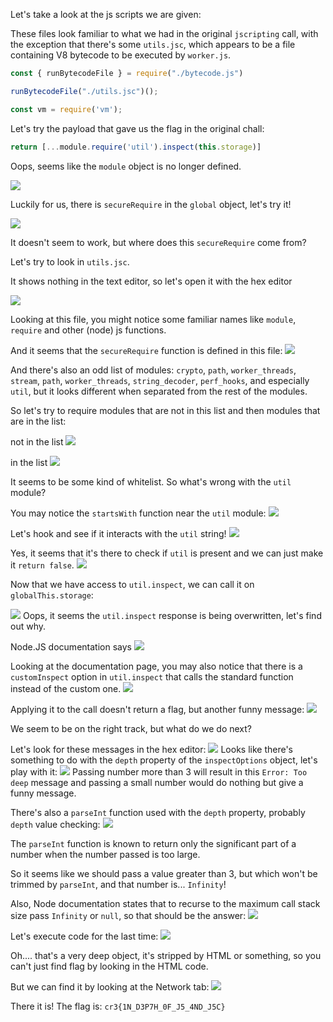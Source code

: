 Let's take a look at the js scripts we are given:

These files look familiar to what we had in the original `jscripting` call, with the exception that there's some `utils.jsc`, which appears to be a file containing V8 bytecode to be executed by `worker.js`.
```js
const { runBytecodeFile } = require("./bytecode.js")

runBytecodeFile("./utils.jsc")();

const vm = require('vm');
```

Let's try the payload that gave us the flag in the original chall:


```js
return [...module.require('util').inspect(this.storage)]
```

Oops, seems like the `module` object is no longer defined.

![](image.png)

Luckily for us, there is `secureRequire` in the `global` object, let's try it!

![](image-1.png)

It doesn't seem to work, but where does this `secureRequire` come from?

Let's try to look in `utils.jsc`.

It shows nothing in the text editor, so let's open it with the hex editor

![](image-18.png)

Looking at this file, you might notice some familiar names like `module`, `require` and other (node) js functions.

And it seems that the `secureRequire` function is defined in this file:
![](image-19.png)

And there's also an odd list of modules: `crypto`, `path`, `worker_threads`, `stream`, `path`, `worker_threads`, `string_decoder`, `perf_hooks`, and especially `util`, but it looks different when separated from the rest of the modules.

So let's try to require modules that are not in this list and then modules that are in the list:

not in the list
![](image-4.png)

in the list
![](image-5.png)

It seems to be some kind of whitelist. So what's wrong with the `util` module?

You may notice the `startsWith` function near the `util` module:
![](image-20.png)

Let's hook and see if it interacts with the `util` string!
![](image-7.png)

Yes, it seems that it's there to check if `util` is present and we can just make it `return false`.
![](image-8.png)

Now that we have access to `util.inspect`, we can call it on `globalThis.storage`:

![](image-9.png)
Oops, it seems the `util.inspect` response is being overwritten, let's find out why.

Node.JS documentation says
![](image-10.png)

Looking at the documentation page, you may also notice that there is a `customInspect` option in `util.inspect` that calls the standard function instead of the custom one.
 ![](image-11.png)

Applying it to the call doesn't return a flag, but another funny message:
![](image-12.png)

We seem to be on the right track, but what do we do next?

Let's look for these messages in the hex editor:
![](image-22.png)
Looks like there's something to do with the `depth` property of the `inspectOptions` object, let's play with it:
![](image-14.png)
Passing number more than 3 will result in this `Error: Too deep` message and passing a small number would do nothing but give a funny message.

There's also a `parseInt` function used with the `depth` property, probably `depth` value checking:
![](image-23.png)

The `parseInt` function is known to return only the significant part of a number when the number passed is too large.

So it seems like we should pass a value greater than 3, but which won't be trimmed by `parseInt`, and that number is... `Infinity`!

Also, Node documentation states that to recurse to the maximum call stack size pass `Infinity` or `null`, so that should be the answer:
![](image-21.png)

Let's execute code for the last time:
![](image-3.png)

Oh.... that's a very deep object, it's stripped by HTML or something, so you can't just find flag by looking in the HTML code.

But we can find it by looking at the Network tab:
![](image-13.png)

There it is!
The flag is: `cr3{1N_D3P7H_0F_J5_4ND_J5C}` 